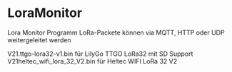 # LoraMonitor
Lora Monitor Programm
LoRa-Packete können via MQTT, HTTP oder UDP weitergeleitet werden

V21.ttgo-lora32-v1.bin für LilyGo TTGO LoRa32 mit SD Support
V21heltec_wifi_lora_32_V2.bin für Heltec WIFI LoRa 32 V2 
